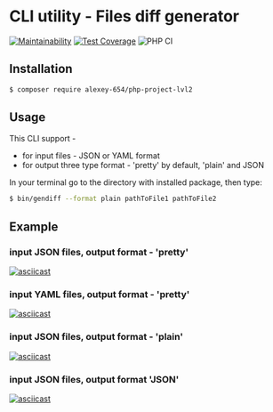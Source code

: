 # CLI utility - Files diff generator

[![Maintainability](https://api.codeclimate.com/v1/badges/3703746e8f3a2cb9f918/maintainability)](https://codeclimate.com/github/Alexey-654/php-project-lvl2/maintainability) [![Test Coverage](https://api.codeclimate.com/v1/badges/3703746e8f3a2cb9f918/test_coverage)](https://codeclimate.com/github/Alexey-654/php-project-lvl2/test_coverage) ![PHP CI](https://github.com/Alexey-654/php-project-lvl2/workflows/PHP%20CI/badge.svg)



## Installation
```bash
$ composer require alexey-654/php-project-lvl2
```

## Usage
This CLI support -
- for input files - JSON or YAML format
- for output three type  format  - 'pretty' by default, 'plain' and JSON

In your terminal go to the directory with installed package, then type:

```bash
$ bin/gendiff --format plain pathToFile1 pathToFile2
```

## Example
### input JSON files, output format - 'pretty' 
[![asciicast](https://asciinema.org/a/DNPv3DjZl79cp0U07NWzuMc40.svg)](https://asciinema.org/a/DNPv3DjZl79cp0U07NWzuMc40)

### input YAML files, output format - 'pretty' 
[![asciicast](https://asciinema.org/a/6LRUGHYFKIJOLg9GUgALfdpdy.svg)](https://asciinema.org/a/6LRUGHYFKIJOLg9GUgALfdpdy)

### input JSON files, output format - 'plain' 
[![asciicast](https://asciinema.org/a/mjyeGVjrjqML58OdIeqlv5npB.svg)](https://asciinema.org/a/mjyeGVjrjqML58OdIeqlv5npB)

### input JSON files, output format 'JSON' 
[![asciicast](https://asciinema.org/a/HfKuyF9mapBK8bS1lFR7FQXcx.svg)](https://asciinema.org/a/HfKuyF9mapBK8bS1lFR7FQXcx)